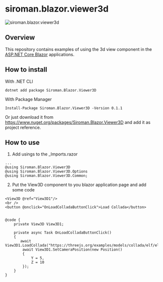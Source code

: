 # siroman.blazor.viewer3d
![siroman.blazor.viewer3d](../main/Assets/blazor.viewer3d.jpg)

## Overview
This repository contains examples of using the 3d view component in the [ASP.NET Core Blazor](https://docs.microsoft.com/en-us/aspnet/core/blazor/) applications.

## How to install

With .NET CLI
```
dotnet add package Siroman.Blazor.Viewer3D
```
With Package Manager
```
Install-Package Siroman.Blazor.Viewer3D -Version 0.1.1
```
Or just download it from <https://www.nuget.org/packages/Siroman.Blazor.Viewer3D> and add it as project reference.

## How to use

1. Add usings to the _Imports.razor
```
...
@using Siroman.Blazor.Viewer3D
@using Siroman.Blazor.Viewer3D.Options
@using Siroman.Blazor.Viewer3D.Common;
```

2. Put the View3D component to you blazor application page and add some code
```
<View3D @ref="View3D1"/>
<br />
<button @onclick="OnLoadColladaButtonClick">Load Collada</button>


@code {
    private View3D View3D1;

    private async Task OnLoadColladaButtonClick()
    {
       await View3D1.LoadCollada("https://threejs.org/examples/models/collada/elf/elf.dae");
        await View3D1.SetCameraPosition(new Position()
        {
            Y = 5,
            Z = 10
        });
    }
}
```


